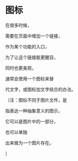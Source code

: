 # 图标

在很多时候，

需要在页面中增加一个链接，

作为某个功能的入口，

为了让这个链接能更醒目，

同时也更美观，

通常会使用一个图标来替

代文字，或图标加文字结合的办法。

（注：图标不同于图片文件，是

指表达一种抽象意义的图示，

它可以是图片中的一部分，

也可以单独

出来做为一个图片存在。

）


